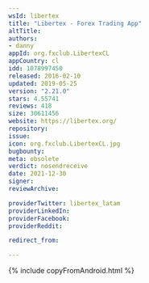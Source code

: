 ```yaml
---
wsId: libertex
title: "Libertex - Forex Trading App"
altTitle: 
authors:
- danny
appId: org.fxclub.LibertexCL
appCountry: cl
idd: 1078997450
released: 2016-02-10
updated: 2019-05-25
version: "2.21.0"
stars: 4.55741
reviews: 418
size: 30611456
website: https://libertex.org/
repository: 
issue: 
icon: org.fxclub.LibertexCL.jpg
bugbounty: 
meta: obsolete
verdict: nosendreceive
date: 2021-12-30
signer: 
reviewArchive:

providerTwitter: libertex_latam
providerLinkedIn: 
providerFacebook: 
providerReddit: 

redirect_from:

---
```


{% include copyFromAndroid.html %}
